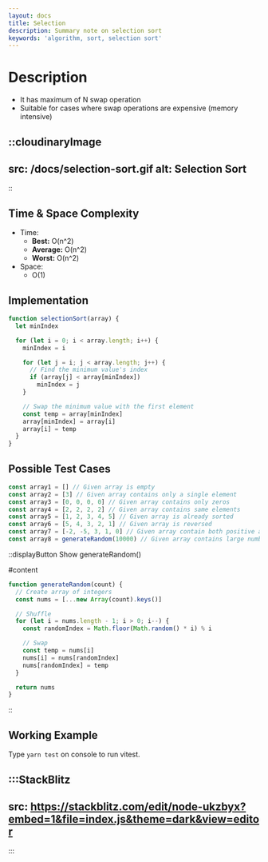 ```yaml
---
layout: docs
title: Selection
description: Summary note on selection sort
keywords: 'algorithm, sort, selection sort'
---
```


# Description
- It has maximum of N swap operation
- Suitable for cases where swap operations are expensive (memory intensive)

::cloudinaryImage
---
src: /docs/selection-sort.gif
alt: Selection Sort
---
::

## Time & Space Complexity
- Time:
  - **Best:** O(n^2)
  - **Average:** O(n^2)
  - **Worst:** O(n^2)
- Space:
  - O(1)

## Implementation
```js
function selectionSort(array) {
  let minIndex

  for (let i = 0; i < array.length; i++) {
    minIndex = i

    for (let j = i; j < array.length; j++) {
      // Find the minimum value's index
      if (array[j] < array[minIndex])
        minIndex = j
    }

    // Swap the minimum value with the first element
    const temp = array[minIndex]
    array[minIndex] = array[i]
    array[i] = temp
  }
}
```

## Possible Test Cases
```js
const array1 = [] // Given array is empty
const array2 = [3] // Given array contains only a single element
const array3 = [0, 0, 0, 0] // Given array contains only zeros
const array4 = [2, 2, 2, 2] // Given array contains same elements
const array5 = [1, 2, 3, 4, 5] // Given array is already sorted
const array6 = [5, 4, 3, 2, 1] // Given array is reversed
const array7 = [-2, -5, 3, 1, 0] // Given array contain both positive and negative numbers
const array8 = generateRandom(10000) // Given array contains large number of elements
```

::displayButton
Show generateRandom()

#content
```js
function generateRandom(count) {
  // Create array of integers
  const nums = [...new Array(count).keys()]

  // Shuffle
  for (let i = nums.length - 1; i > 0; i--) {
    const randomIndex = Math.floor(Math.random() * i) % i

    // Swap
    const temp = nums[i]
    nums[i] = nums[randomIndex]
    nums[randomIndex] = temp
  }

  return nums
}
```
::

## Working Example
Type `yarn test` on console to run vitest.

:::StackBlitz
---
src: https://stackblitz.com/edit/node-ukzbyx?embed=1&file=index.js&theme=dark&view=editor
---
:::
